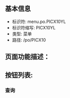 
## 基本信息

- 标识符: menu.po.PICX10YL
- 标识符缩写: PICX10YL
- 类型: 菜单
- 路径: /po/PICX10

## 页面功能描述：





## 按钮列表:


### 查询


